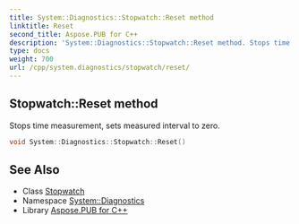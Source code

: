 ```yaml
---
title: System::Diagnostics::Stopwatch::Reset method
linktitle: Reset
second_title: Aspose.PUB for C++
description: 'System::Diagnostics::Stopwatch::Reset method. Stops time measurement, sets measured interval to zero in C++.'
type: docs
weight: 700
url: /cpp/system.diagnostics/stopwatch/reset/
---
```

## Stopwatch::Reset method


Stops time measurement, sets measured interval to zero.

```cpp
void System::Diagnostics::Stopwatch::Reset()
```

## See Also

* Class [Stopwatch](../)
* Namespace [System::Diagnostics](../../)
* Library [Aspose.PUB for C++](../../../)
